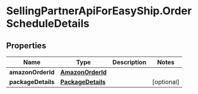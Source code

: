# SellingPartnerApiForEasyShip.OrderScheduleDetails

## Properties
Name | Type | Description | Notes
------------ | ------------- | ------------- | -------------
**amazonOrderId** | [**AmazonOrderId**](AmazonOrderId.md) |  | 
**packageDetails** | [**PackageDetails**](PackageDetails.md) |  | [optional] 


